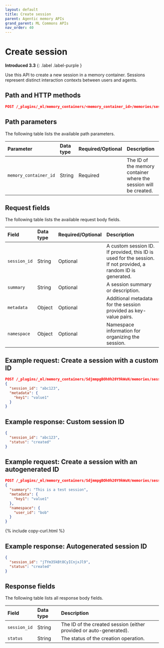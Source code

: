 ```yaml
---
layout: default
title: Create session
parent: Agentic memory APIs
grand_parent: ML Commons APIs
nav_order: 40
---
```


# Create session
**Introduced 3.3**
{: .label .label-purple }

Use this API to create a new session in a memory container. Sessions represent distinct interaction contexts between users and agents. 

## Path and HTTP methods

```json
POST /_plugins/_ml/memory_containers/<memory_container_id>/memories/sessions
```

## Path parameters

The following table lists the available path parameters.

| Parameter | Data type | Required/Optional | Description |
| :--- | :--- | :--- | :--- |
| `memory_container_id` | String | Required | The ID of the memory container where the session will be created. |

## Request fields

The following table lists the available request body fields.

| Field | Data type | Required/Optional | Description |
| :--- | :--- | :--- | :--- |
| `session_id` | String | Optional | A custom session ID. If provided, this ID is used for the session. If not provided, a random ID is generated. |
| `summary` | String | Optional | A session summary or description. |
| `metadata` | Object | Optional | Additional metadata for the session provided as key-value pairs. |
| `namespace` | Object | Optional | Namespace information for organizing the session. |

## Example request: Create a session with a custom ID

```json
POST /_plugins/_ml/memory_containers/SdjmmpgBOh0h20Y9kWuN/memories/sessions
{
  "session_id": "abc123",
  "metadata": {
    "key1": "value1"
  }
}
```

## Example response: Custom session ID

```json
{
  "session_id": "abc123",
  "status": "created"
}
```

## Example request: Create a session with an autogenerated ID

```json
POST /_plugins/_ml/memory_containers/SdjmmpgBOh0h20Y9kWuN/memories/sessions
{
  "summary": "This is a test session",
  "metadata": {
    "key1": "value1"
  },
  "namespace": {
    "user_id": "bob"
  }
}
```
{% include copy-curl.html %}

## Example response: Autogenerated session ID

```json
{
  "session_id": "jTYm35kBt8CyICnjxJl9",
  "status": "created"
}
```

## Response fields

The following table lists all response body fields.

| Field | Data type | Description |
| :--- | :--- | :--- |
| `session_id` | String | The ID of the created session (either provided or auto-generated). |
| `status` | String | The status of the creation operation. |
